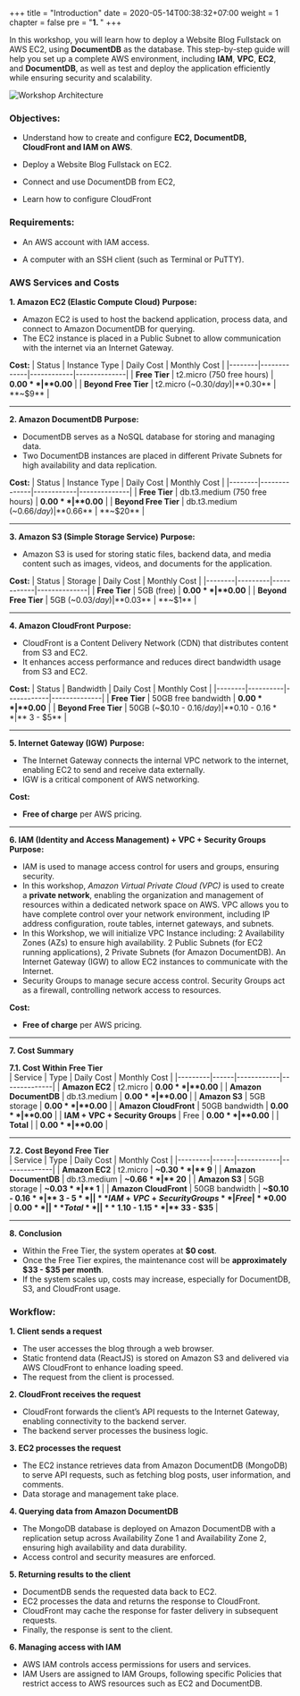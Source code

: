 +++
title = "Introduction"
date = 2020-05-14T00:38:32+07:00
weight = 1
chapter = false
pre = "<b>1. </b>"
+++

In this workshop, you will learn how to deploy a Website Blog Fullstack on AWS EC2, using **DocumentDB** as the database. This step-by-step guide will help you set up a complete AWS environment, including **IAM**, **VPC**, **EC2**, and **DocumentDB**, as well as test and deploy the application efficiently while ensuring security and scalability.

![Workshop Architecture](/images/workshop_architecture.png)

### Objectives:

- Understand how to create and configure  **EC2, DocumentDB, CloudFront and IAM on AWS**.

- Deploy a Website Blog Fullstack on EC2.

- Connect and use DocumentDB from EC2,

- Learn how to configure CloudFront

### Requirements:

- An AWS account with IAM access.

- A computer with an SSH client (such as Terminal or PuTTY).


### AWS Services and Costs

**1. Amazon EC2 (Elastic Compute Cloud)**
**Purpose:**
- Amazon EC2 is used to host the backend application, process data, and connect to Amazon DocumentDB for querying.
- The EC2 instance is placed in a Public Subnet to allow communication with the internet via an Internet Gateway.

**Cost:**
| Status | Instance Type | Daily Cost | Monthly Cost |
|--------|-------------|------------|--------------|
| **Free Tier** | t2.micro (750 free hours) | **$0.00** | **$0.00** |
| **Beyond Free Tier** | t2.micro (~$0.30/day) | **$0.30** | **~$9** |

---

**2. Amazon DocumentDB**
**Purpose:**
- DocumentDB serves as a NoSQL database for storing and managing data.
- Two DocumentDB instances are placed in different Private Subnets for high availability and data replication.

**Cost:**
| Status | Instance Type | Daily Cost | Monthly Cost |
|--------|--------------|------------|--------------|
| **Free Tier** | db.t3.medium (750 free hours) | **$0.00** | **$0.00** |
| **Beyond Free Tier** | db.t3.medium (~$0.66/day) | **$0.66** | **~$20** |

---

**3. Amazon S3 (Simple Storage Service)**
**Purpose:**
- Amazon S3 is used for storing static files, backend data, and media content such as images, videos, and documents for the application.

**Cost:**
| Status | Storage | Daily Cost | Monthly Cost |
|--------|---------|------------|--------------|
| **Free Tier** | 5GB (free) | **$0.00** | **$0.00** |
| **Beyond Free Tier** | 5GB (~$0.03/day) | **$0.03** | **~$1** |

---

**4. Amazon CloudFront**
**Purpose:**
- CloudFront is a Content Delivery Network (CDN) that distributes content from S3 and EC2.
- It enhances access performance and reduces direct bandwidth usage from S3 and EC2.

**Cost:**
| Status | Bandwidth | Daily Cost | Monthly Cost |
|--------|----------|------------|--------------|
| **Free Tier** | 50GB free bandwidth | **$0.00** | **$0.00** |
| **Beyond Free Tier** | 50GB (~$0.10 - $0.16/day) | **$0.10 - $0.16** | **~$3 - $5** |

---

**5. Internet Gateway (IGW)**
**Purpose:**
- The Internet Gateway connects the internal VPC network to the internet, enabling EC2 to send and receive data externally.
- IGW is a critical component of AWS networking.

**Cost:**
- **Free of charge** per AWS pricing.

---

**6. IAM (Identity and Access Management) + VPC + Security Groups**
**Purpose:**
- IAM is used to manage access control for users and groups, ensuring security.
- In this workshop, *Amazon Virtual Private Cloud (VPC)* is used to create a **private network**, enabling the organization and management of resources within a dedicated network space on AWS.
VPC allows you to have complete control over your network environment, including IP address configuration, route tables, internet gateways, and subnets.
- In this Workshop, we will initialize VPC Instance including: 2 Availability Zones (AZs) to ensure high availability. 2 Public Subnets (for EC2 running applications), 2 Private Subnets (for Amazon DocumentDB). An Internet Gateway (IGW) to allow EC2 instances to communicate with the Internet. 
- Security Groups to manage secure access control. Security Groups act as a firewall, controlling network access to resources.

**Cost:**
- **Free of charge** per AWS pricing.

---

**7. Cost Summary**

**7.1. Cost Within Free Tier**  
| Service | Type | Daily Cost | Monthly Cost |
|---------|------|------------|--------------|
| **Amazon EC2** | t2.micro | **$0.00** | **$0.00** |
| **Amazon DocumentDB** | db.t3.medium | **$0.00** | **$0.00** |
| **Amazon S3** | 5GB storage | **$0.00** | **$0.00** |
| **Amazon CloudFront** | 50GB bandwidth | **$0.00** | **$0.00** |
| **IAM + VPC + Security Groups** | Free | **$0.00** | **$0.00** |
| **Total** |  | **$0.00** | **$0.00** |

---

**7.2. Cost Beyond Free Tier**  
| Service | Type | Daily Cost | Monthly Cost |
|---------|------|------------|--------------|
| **Amazon EC2** | t2.micro | **~$0.30** | **~$9** |
| **Amazon DocumentDB** | db.t3.medium | **~$0.66** | **~$20** |
| **Amazon S3** | 5GB storage | **~$0.03** | **~$1** |
| **Amazon CloudFront** | 50GB bandwidth | **~$0.10 - $0.16** | **~$3 - $5** |
| **IAM + VPC + Security Groups** | Free | **$0.00** | **$0.00** |
| **Total** |  | **~$1.10 - $1.15** | **~$33 - $35** |

---

**8. Conclusion**
- Within the Free Tier, the system operates at **$0 cost**.
- Once the Free Tier expires, the maintenance cost will be **approximately $33 - $35 per month**.
- If the system scales up, costs may increase, especially for DocumentDB, S3, and CloudFront usage.


### Workflow:

**1. Client sends a request**
- The user accesses the blog through a web browser.
- Static frontend data (ReactJS) is stored on Amazon S3 and delivered via AWS CloudFront to enhance loading speed.
- The request from the client is processed.

**2. CloudFront receives the request**
- CloudFront forwards the client’s API requests to the Internet Gateway, enabling connectivity to the backend server.
- The backend server processes the business logic.

**3. EC2 processes the request**
- The EC2 instance retrieves data from Amazon DocumentDB (MongoDB) to serve API requests, such as fetching blog posts, user information, and comments.
- Data storage and management take place.

**4. Querying data from Amazon DocumentDB**
- The MongoDB database is deployed on Amazon DocumentDB with a replication setup across Availability Zone 1 and Availability Zone 2, ensuring high availability and data durability.
- Access control and security measures are enforced.

**5. Returning results to the client**
- DocumentDB sends the requested data back to EC2.
- EC2 processes the data and returns the response to CloudFront.
- CloudFront may cache the response for faster delivery in subsequent requests.
- Finally, the response is sent to the client.

**6. Managing access with IAM**
- AWS IAM controls access permissions for users and services.
- IAM Users are assigned to IAM Groups, following specific Policies that restrict access to AWS resources such as EC2 and DocumentDB.

